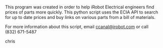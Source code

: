 This program was created in order to help iRobot Electrical engineers
find prices of parts more quickly. This python script uses the ECIA
API to search for up to date prices and buy links on various parts
from a bill of materials.

For more information about this script, email ccanal@irobot.com or
call (832) 671-5487

chris

